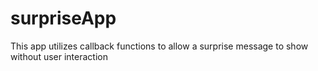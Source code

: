 # surpriseApp
This app utilizes callback functions to allow a surprise message to show without user interaction
